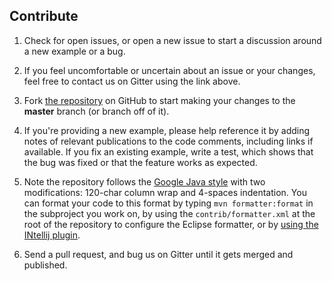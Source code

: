 ## Contribute

1. Check for open issues, or open a new issue to start a discussion around a
   new example or a bug.
2. If you feel uncomfortable or uncertain about an issue or your changes, feel free to contact us on Gitter using the link above.
3. Fork [the repository](https://github.com/deeplearning4j/dl4j-examples.git) on GitHub to start making your changes to the **master** branch (or branch off of it).
4. If you're providing a new example, please help reference it by adding notes
   of relevant publications to the code comments, including links if
   available. If you fix an existing example, write a test, which shows that the bug was fixed or that the feature works as expected.
5. Note the repository follows
   the [Google Java style](https://google.github.io/styleguide/javaguide.html)
   with two modifications: 120-char column wrap and 4-spaces indentation. You
   can format your code to this format by typing `mvn formatter:format` in the
   subproject you work on, by using the `contrib/formatter.xml` at the root of
   the repository to configure the Eclipse formatter, or by [using the INtellij
   plugin](https://github.com/HPI-Information-Systems/Metanome/wiki/Installing-the-google-styleguide-settings-in-intellij-and-eclipse).

6. Send a pull request, and bug us on Gitter until it gets merged and published.
